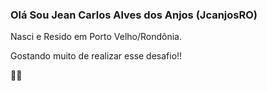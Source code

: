 ### Olá Sou Jean Carlos Alves dos Anjos (JcanjosRO) 

Nasci e Resido em Porto Velho/Rondônia.

Gostando muito de realizar esse desafio!!

👊😉
